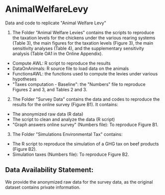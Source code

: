 # AnimalWelfareLevy
Data and code to replicate "Animal Welfare Levy"

1. The Folder "Animal Welfare Levies" contains the scripts to reproduce the taxation levels for the chickens under the various rearing systems (Table 3), the main figures for the taxation levels (Figure 3), the main sensitivity analyses (Table 4), and the supplementary sensitivity analysis (Table OA1 in the Online Appendix). 
- Compute AWL: R script to reproduce the results
- DataOnAnimals: R source file to load data on the animals
- FunctionsAWL: the functions used to compute the levies under various hypotheses
- "Taxes computation - Baseline": the "Numbers" file to reproduce Figures 2 and 3, and Tables 2 and 3.

2. The Folder "Survey Data" contains the data and codes to reproduce the results for the online survey (Figure B1). It contains:
- The anonymized raw data (R data)
- The script to clean and analyze the data (R script)
- "Graph answers online survey" (Numbers file): To reproduce Figure B1. 

3. The Folder "Simulations Environmental Tax" contains:
- The R script to reproduce the simulation of a GHG tax on beef products (Figure B2).
- Simulation taxes (Numbers file): To reproduce Figure B2.

## Data Availability Statement: 
We provide the anonymized raw data for the survey data, as the original dataset contains private information. 

